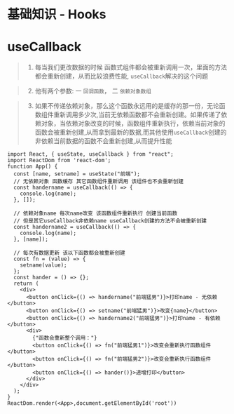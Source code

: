 # 基础知识 - Hooks

# useCallback
>
>1. 每当我们更改数据的时候 函数式组件都会被重新调用一次，里面的方法都会重新创建，从而比较浪费性能, `useCallback`解决的这个问题

>2. 他有两个参数: 一 `回调函数`， 二 `依赖对象数组`

>3. 如果不传递依赖对象，那么这个函数永远用的是缓存的那一份，无论函数组件重新调用多少次,当前无依赖函数都不会重新创建。如果传递了依赖对象，当依赖对象改变的时候，函数组件重新执行，依赖当前对象的函数会被重新创建,从而拿到最新的数据,而其他使用`useCallback`创建的非依赖当前数据的函数不会重新创建,从而提升性能

```
import React, { useState, useCallback } from "react";
import ReactDom from 'react-dom';
function App() {
  const [name, setname] = useState("前端");
  // 无依赖对象 函数缓存 其它函数组件重新调用 该组件也不会重新创建
  const handername = useCallback(() => {
    console.log(name);
  }, []);

  // 依赖对象name 每次name改变 该函数组件重新执行 创建当前函数
  // 但是其它useCallback非依赖name useCallback创建的方法不会被重新创建
  const handername2 = useCallback(() => {
    console.log(name);
  }, [name]);

  // 每次有数据更新 该以下函数都会被重新创建
  const fn = (value) => {
    setname(value);
  };
  const hander = () => {};
  return (
    <div>
      <button onClick={() => handername("前端猛男")}>打印name - 无依赖</button>
      <button onClick={() => setname("前端猛男")}>改变{name}</button>
      <button onClick={() => handername2("前端猛男")}>打印name - 有依赖</button>
      <div>
        {"函数会重新整个调用："}
        <button onClick={() => fn("前端猛男1")}>改变会重新执行函数组件</button>
        <button onClick={() => fn("前端猛男2")}>改变会重新执行函数组件</button>
        <button onClick={() => hander()}>递增打印</button>
      </div>
    </div>
  );
}
ReactDom.render(<App>,document.getElementById('root'))
```
